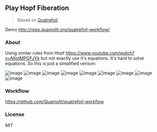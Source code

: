 
Play Hopf Fiberation
----

> Based on [Quatrefoil](https://github.com/Quamolit/quatrefoil.calcit).

Demo http://repo.quamolit.org/quatrefoil-workflow/

### About

Using similar rules from Hopf https://www.youtube.com/watch?v=AKotMPGFJYk but not exactly use it's equations. It's hard to solve equations. So this is just a simplified verison:

![image](https://user-images.githubusercontent.com/449224/124225327-d6e6c980-db39-11eb-80c6-0ca83a9317b5.png)
![image](https://user-images.githubusercontent.com/449224/124225338-dcdcaa80-db39-11eb-8f90-f025e1794a0a.png)
![image](https://user-images.githubusercontent.com/449224/124225358-e6661280-db39-11eb-8e23-eafb4bafba12.png)
![image](https://user-images.githubusercontent.com/449224/124225368-eb2ac680-db39-11eb-8381-290066c23dd3.png)
![image](https://user-images.githubusercontent.com/449224/124225388-f41b9800-db39-11eb-8369-e2749f3dd7f8.png)
![image](https://user-images.githubusercontent.com/449224/124225395-f7168880-db39-11eb-92b0-7ed20b975767.png)
![image](https://user-images.githubusercontent.com/449224/124225379-efef7a80-db39-11eb-9f1c-a4c3d039f9fa.png)
![image](https://user-images.githubusercontent.com/449224/124225406-fbdb3c80-db39-11eb-865d-d7e0ef92a83d.png)
![image](https://user-images.githubusercontent.com/449224/124225414-fed62d00-db39-11eb-8db3-c340474d33c8.png)

### Workflow

https://github.com/Quamolit/quatrefoil-workflow

### License

MIT
